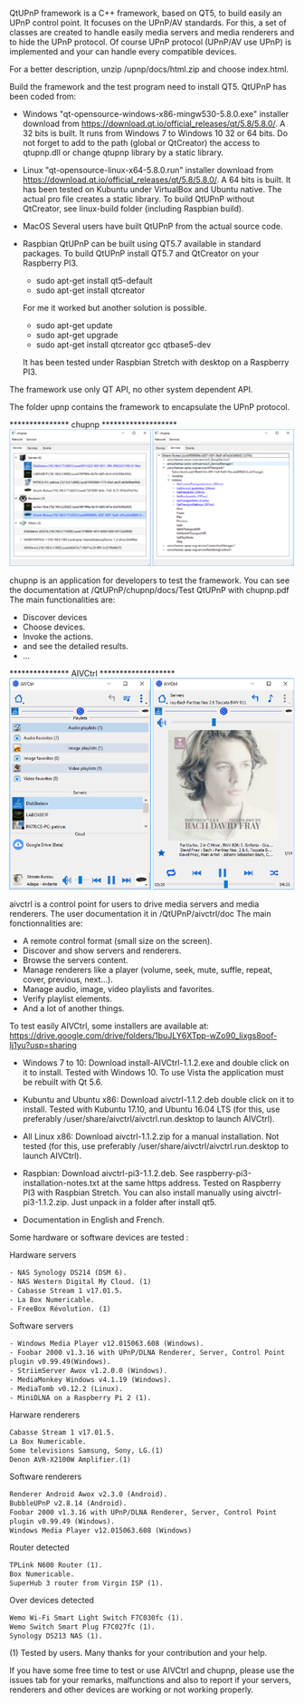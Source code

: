 QtUPnP framework is a C++ framework, based on QT5, to build easily an UPnP control point.
It focuses on the UPnP/AV standards.
For this, a set of classes are created to handle easily media servers and media renderers and to hide the UPnP protocol.
Of course UPnP protocol (UPnP/AV use UPnP) is implemented and your can handle every compatible devices.

For a better description, unzip /upnp/docs/html.zip and choose index.html.

Build the framework and the test program need to install QT5. QtUPnP has been coded from:
  - Windows "qt-opensource-windows-x86-mingw530-5.8.0.exe" installer download from https://download.qt.io/official_releases/qt/5.8/5.8.0/.
    A 32 bits is built. It runs from Windows 7 to Windows 10 32 or 64 bits. 
    Do not forget to add to the path (global or QtCreator) the access to qtupnp.dll or change qtupnp library by a static library.

  - Linux "qt-opensource-linux-x64-5.8.0.run" installer download from https://download.qt.io/official_releases/qt/5.8/5.8.0/.
    A 64 bits is built. It has been tested on Kubuntu under VirtualBox and Ubuntu native.
    The actual pro file creates a static library.
	To build QtUPnP without QtCreator, see linux-build folder (including Raspbian build).
	
  - MacOS Several users have built QtUPnP from the actual source code.
  
  - Raspbian QtUPnP can be built using QT5.7 available in standard packages.
    To build QtUPnP install QT5.7 and QtCreator on your Raspberry PI3.
	  * sudo apt-get install qt5-default
      * sudo apt-get install qtcreator
	  
	For me it worked but another solution is possible.
	
	  * sudo apt-get update
      * sudo apt-get upgrade
      * sudo apt-get install qtcreator gcc qtbase5-dev
	  
    It has been tested under Raspbian Stretch with desktop on a Raspberry PI3.

The framework use only QT API, no other system dependent API.

The folder upnp contains the framework to encapsulate the UPnP protocol.


*************** chupnp *******************
![](readme-images/chupnp.png)

chupnp is an application for developers to test the framework. You can see the documentation at /QtUPnP/chupnp/docs/Test QtUPnP with chupnp.pdf
The main functionalities are:
  - Discover devices
  - Choose devices.
  - Invoke the actions.
  - and see the detailed results.
  - ...
  
  
*************** AIVCtrl *******************
![](readme-images/aivctrl.png)

aivctrl is a control point for users to drive media servers and media renderers. The user documentation it in /QtUPnP/aivctrl/doc
The main fonctionnalities are:
  - A remote control format (small size on the screen).
  - Discover and show servers and renderers.
  - Browse the servers content.
  - Manage renderers like a player (volume, seek, mute, suffle, repeat, cover, previous, next...).
  - Manage audio, image, video playlists and favorites.
  - Verify playlist elements.
  - And a lot of another things.
  
To test easily AIVCtrl, some installers are available at: https://drive.google.com/drive/folders/1buJLY6XTpp-wZo90_Iixgs8oof-Ij1yu?usp=sharing
  - Windows 7 to 10: Download install-AIVCtrl-1.1.2.exe and double click on it to install.
    Tested with Windows 10. To use Vista the application must be rebuilt with Qt 5.6.
	
  - Kubuntu and Ubuntu x86: Download aivctrl-1.1.2.deb double click on it to install.
    Tested with Kubuntu 17.10, and Ubuntu 16.04 LTS (for this, use preferably /user/share/aivctrl/aivctrl.run.desktop to launch AIVCtrl).
	
  - All Linux x86: Download aivctrl-1.1.2.zip for a manual installation.
    Not tested (for this, use preferably /user/share/aivctrl/aivctrl.run.desktop to launch AIVCtrl).
	
  - Raspbian: Download aivctrl-pi3-1.1.2.deb. See raspberry-pi3-installation-notes.txt at the same https address.
      Tested on Raspberry PI3 with Raspbian Stretch.
    You can also install manually using aivctrl-pi3-1.1.2.zip. Just unpack in a folder after install qt5. 
	
  - Documentation in English and French.
  
Some hardware or software devices are tested :
  
 Hardware servers

    - NAS Synology DS214 (DSM 6).
    - NAS Western Digital My Cloud. (1)
    - Cabasse Stream 1 v17.01.5.
    - La Box Numericable.
    - FreeBox Révolution. (1)
 
 Software servers

    - Windows Media Player v12.015063.608 (Windows).
    - Foobar 2000 v1.3.16 with UPnP/DLNA Renderer, Server, Control Point plugin v0.99.49(Windows).
    - StriimServer Awox v1.2.0.0 (Windows).
    - MediaMonkey Windows v4.1.19 (Windows).
    - MediaTomb v0.12.2 (Linux).
	- MiniDLNA on a Raspberry Pi 2 (1).

 Harware renderers

    Cabasse Stream 1 v17.01.5.
    La Box Numericable.
    Some televisions Samsung, Sony, LG.(1)
    Denon AVR-X2100W Amplifier.(1)


 Software renderers

    Renderer Android Awox v2.3.0 (Android).
    BubbleUPnP v2.8.14 (Android).
    Foobar 2000 v1.3.16 with UPnP/DLNA Renderer, Server, Control Point plugin v0.99.49 (Windows).
    Windows Media Player v12.015063.608 (Windows)
	
 Router	detected
 
 	TPLink N600 Router (1).
	Box Numericable.
	SuperHub 3 router from Virgin ISP (1).
	
 Over devices detected

    Wemo Wi-Fi Smart Light Switch F7C030fc (1).
	Wemo Switch Smart Plug F7C027fc (1).
	Synology DS213 NAS (1).
	
  (1) Tested by users. Many thanks for your contribution and your help.

If you have some free time to test or use AIVCtrl and chupnp, please use the issues tab for your remarks, malfunctions
and also to report if your servers, renderers and other devices are working or not working properly.





